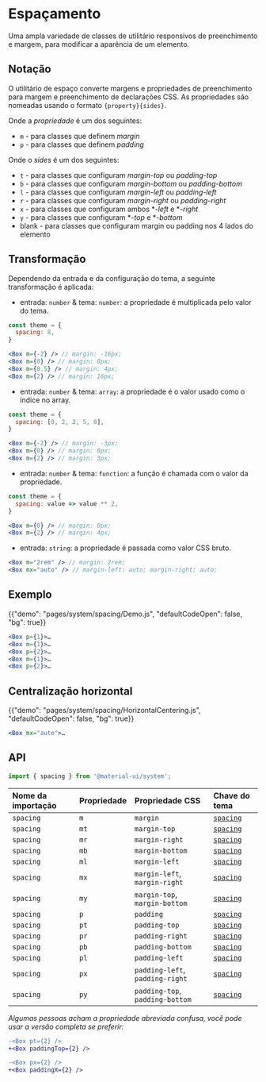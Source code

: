 # Espaçamento

<p class="description">Uma ampla variedade de classes de utilitário responsivos de preenchimento e margem, para modificar a aparência de um elemento.</p>

## Notação

O utilitário de espaço converte margens e propriedades de preenchimento para margem e preenchimento de declarações CSS. As propriedades são nomeadas usando o formato `{property}{sides}`.

Onde a *propriedade* é um dos seguintes:

- `m` - para classes que definem *margin*
- `p` - para classes que definem *padding*

Onde o *sides* é um dos seguintes:

- `t` - para classes que configuram *margin-top* ou *padding-top*
- `b` - para classes que configuram *margin-bottom* ou *padding-bottom*
- `l` - para classes que configuram *margin-left* ou *padding-left*
- `r` - para classes que configuram *margin-right* ou *padding-right*
- `x` - para classes que configuram ambos **-left* e **-right*
- `y` - para classes que configuram **-top* e **-bottom*
- blank - para classes que configuram margin ou padding nos 4 lados do elemento

## Transformação

Dependendo da entrada e da configuração do tema, a seguinte transformação é aplicada:

- entrada: `number` & tema: `number`: a propriedade é multiplicada pelo valor do tema.

```jsx
const theme = {
  spacing: 8,
}

<Box m={-2} /> // margin: -16px;
<Box m={0} /> // margin: 0px;
<Box m={0.5} /> // margin: 4px;
<Box m={2} /> // margin: 16px;
```

- entrada: `number` & tema: `array`: a propriedade é o valor usado como o índice no array.

```jsx
const theme = {
  spacing: [0, 2, 3, 5, 8],
}

<Box m={-2} /> // margin: -3px;
<Box m={0} /> // margin: 0px;
<Box m={2} /> // margin: 3px;
```

- entrada: `number` & tema: `function`: a função é chamada com o valor da propriedade.

```jsx
const theme = {
  spacing: value => value ** 2,
}

<Box m={0} /> // margin: 0px;
<Box m={2} /> // margin: 4px;
```

- entrada: `string`: a propriedade é passada como valor CSS bruto.

```jsx
<Box m="2rem" /> // margin: 2rem;
<Box mx="auto" /> // margin-left: auto; margin-right: auto;
```

## Exemplo

{{"demo": "pages/system/spacing/Demo.js", "defaultCodeOpen": false, "bg": true}}

```jsx
<Box p={1}>…
<Box m={1}>…
<Box p={2}>…
<Box m={1}>…
<Box p={2}>…
```

## Centralização horizontal

{{"demo": "pages/system/spacing/HorizontalCentering.js", "defaultCodeOpen": false, "bg": true}}

```jsx
<Box mx="auto">…
```

## API

```js
import { spacing } from '@material-ui/system';
```

| Nome da importação | Propriedade | Propriedade CSS                 | Chave do tema                                                    |
|:------------------ |:----------- |:------------------------------- |:---------------------------------------------------------------- |
| `spacing`          | `m`         | `margin`                        | [`spacing`](/customization/default-theme/?expand-path=$.spacing) |
| `spacing`          | `mt`        | `margin-top`                    | [`spacing`](/customization/default-theme/?expand-path=$.spacing) |
| `spacing`          | `mr`        | `margin-right`                  | [`spacing`](/customization/default-theme/?expand-path=$.spacing) |
| `spacing`          | `mb`        | `margin-bottom`                 | [`spacing`](/customization/default-theme/?expand-path=$.spacing) |
| `spacing`          | `ml`        | `margin-left`                   | [`spacing`](/customization/default-theme/?expand-path=$.spacing) |
| `spacing`          | `mx`        | `margin-left`, `margin-right`   | [`spacing`](/customization/default-theme/?expand-path=$.spacing) |
| `spacing`          | `my`        | `margin-top`, `margin-bottom`   | [`spacing`](/customization/default-theme/?expand-path=$.spacing) |
| `spacing`          | `p`         | `padding`                       | [`spacing`](/customization/default-theme/?expand-path=$.spacing) |
| `spacing`          | `pt`        | `padding-top`                   | [`spacing`](/customization/default-theme/?expand-path=$.spacing) |
| `spacing`          | `pr`        | `padding-right`                 | [`spacing`](/customization/default-theme/?expand-path=$.spacing) |
| `spacing`          | `pb`        | `padding-bottom`                | [`spacing`](/customization/default-theme/?expand-path=$.spacing) |
| `spacing`          | `pl`        | `padding-left`                  | [`spacing`](/customization/default-theme/?expand-path=$.spacing) |
| `spacing`          | `px`        | `padding-left`, `padding-right` | [`spacing`](/customization/default-theme/?expand-path=$.spacing) |
| `spacing`          | `py`        | `padding-top`, `padding-bottom` | [`spacing`](/customization/default-theme/?expand-path=$.spacing) |

_Algumas pessoas acham a propriedade abreviada confusa, você pode usar a versão completa se preferir:_

```diff
-<Box pt={2} />
+<Box paddingTop={2} />
```

```diff
-<Box px={2} />
+<Box paddingX={2} />
```
